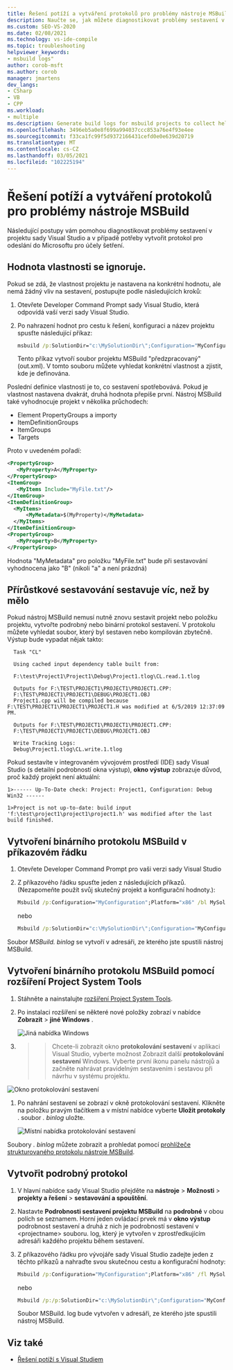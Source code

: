 ```yaml
---
title: Řešení potíží a vytváření protokolů pro problémy nástroje MSBuild
description: Naučte se, jak můžete diagnostikovat problémy sestavení v projektu sady Visual Studio, a v případě potřeby vytvořit protokol pro odeslání do Microsoftu pro účely šetření.
ms.custom: SEO-VS-2020
ms.date: 02/08/2021
ms.technology: vs-ide-compile
ms.topic: troubleshooting
helpviewer_keywords:
- msbuild logs"
author: corob-msft
ms.author: corob
manager: jmartens
dev_langs:
- CSharp
- VB
- CPP
ms.workload:
- multiple
ms.description: Generate build logs for msbuild projects to collect helpful information when troubleshooting issues.
ms.openlocfilehash: 3496eb5a0e8f699a994037ccc853a76e4f93e4ee
ms.sourcegitcommit: f33ca1fc99f5d9372166431cefd0e0e639d20719
ms.translationtype: MT
ms.contentlocale: cs-CZ
ms.lasthandoff: 03/05/2021
ms.locfileid: "102225194"
---
```

# <a name="troubleshoot-and-create-logs-for-msbuild-problems"></a>Řešení potíží a vytváření protokolů pro problémy nástroje MSBuild

Následující postupy vám pomohou diagnostikovat problémy sestavení v projektu sady Visual Studio a v případě potřeby vytvořit protokol pro odeslání do Microsoftu pro účely šetření.

## <a name="a-property-value-is-ignored"></a>Hodnota vlastnosti se ignoruje.

Pokud se zdá, že vlastnost projektu je nastavena na konkrétní hodnotu, ale nemá žádný vliv na sestavení, postupujte podle následujících kroků:

1. Otevřete Developer Command Prompt sady Visual Studio, která odpovídá vaší verzi sady Visual Studio.
1. Po nahrazení hodnot pro cestu k řešení, konfiguraci a název projektu spusťte následující příkaz:

    ```cmd
    msbuild /p:SolutionDir="c:\MySolutionDir\";Configuration="MyConfiguration";Platform="Win32" /pp:out.xml MyProject.vcxproj
    ```

    Tento příkaz vytvoří soubor projektu MSBuild "předzpracovaný" (out.xml). V tomto souboru můžete vyhledat konkrétní vlastnost a zjistit, kde je definována.

Poslední definice vlastnosti je to, co sestavení spotřebovává. Pokud je vlastnost nastavena dvakrát, druhá hodnota přepíše první. Nástroj MSBuild také vyhodnocuje projekt v několika průchodech:

- Element PropertyGroups a importy
- ItemDefinitionGroups
- ItemGroups
- Targets

Proto v uvedeném pořadí:

```xml
<PropertyGroup>
   <MyProperty>A</MyProperty>
</PropertyGroup>
<ItemGroup>
   <MyItems Include="MyFile.txt"/>
</ItemGroup>
<ItemDefinitionGroup>
  <MyItems>
      <MyMetadata>$(MyProperty)</MyMetadata>
  </MyItems>
</ItemDefinitionGroup>
<PropertyGroup>
   <MyProperty>B</MyProperty>
</PropertyGroup>
```

Hodnota "MyMetadata" pro položku "MyFile.txt" bude při sestavování vyhodnocena jako "B" (nikoli "a" a není prázdná)

## <a name="incremental-build-is-building-more-than-it-should"></a>Přírůstkové sestavování sestavuje víc, než by mělo

Pokud nástroj MSBuild nemusí nutně znovu sestavit projekt nebo položku projektu, vytvořte podrobný nebo binární protokol sestavení. V protokolu můžete vyhledat soubor, který byl sestaven nebo kompilován zbytečně. Výstup bude vypadat nějak takto:

```output
  Task "CL"

  Using cached input dependency table built from:

  F:\test\Project1\Project1\Debug\Project1.tlog\CL.read.1.tlog

  Outputs for F:\TEST\PROJECT1\PROJECT1\PROJECT1.CPP:
  F:\TEST\PROJECT1\PROJECT1\DEBUG\PROJECT1.OBJ
  Project1.cpp will be compiled because F:\TEST\PROJECT1\PROJECT1\PROJECT1.H was modified at 6/5/2019 12:37:09 PM.

  Outputs for F:\TEST\PROJECT1\PROJECT1\PROJECT1.CPP:
  F:\TEST\PROJECT1\PROJECT1\DEBUG\PROJECT1.OBJ

  Write Tracking Logs:
  Debug\Project1.tlog\CL.write.1.tlog
```

Pokud sestavíte v integrovaném vývojovém prostředí (IDE) sady Visual Studio (s detailní podrobností okna výstup), **okno výstup** zobrazuje důvod, proč každý projekt není aktuální:

```output
1>------ Up-To-Date check: Project: Project1, Configuration: Debug Win32 ------

1>Project is not up-to-date: build input 'f:\test\project1\project1\project1.h' was modified after the last build finished.
```

## <a name="create-a-binary-msbuild-log-at-the-command-prompt"></a>Vytvoření binárního protokolu MSBuild v příkazovém řádku

1. Otevřete Developer Command Prompt pro vaši verzi sady Visual Studio

1. Z příkazového řádku spusťte jeden z následujících příkazů. (Nezapomeňte použít svůj skutečný projekt a konfigurační hodnoty.):

   ```cmd
   Msbuild /p:Configuration="MyConfiguration";Platform="x86" /bl MySolution.sln
   ```

   nebo

   ```cmd
   Msbuild /p:SolutionDir="c:\MySolutionDir\";Configuration="MyConfiguration";Platform="Win32" /bl MyProject.vcxproj
   ```

Soubor *MSBuild. binlog* se vytvoří v adresáři, ze kterého jste spustili nástroj MSBuild.

## <a name="create-a-binary-msbuild-log-by-using-the-project-system-tools-extension"></a>Vytvoření binárního protokolu MSBuild pomocí rozšíření Project System Tools

1. Stáhněte a nainstalujte [rozšíření Project System Tools](https://marketplace.visualstudio.com/items?itemName=VisualStudioProductTeam.ProjectSystemTools).

1. Po instalaci rozšíření se některé nové položky zobrazí v nabídce **Zobrazit**  >  **jiné Windows** .

   ![Jiná nabídka Windows](../ide/media/view-menu.png)

1.   >    >  Chcete-li zobrazit okno **protokolování sestavení** v aplikaci Visual Studio, vyberte možnost Zobrazit další **protokolování sestavení** Windows. Vyberte první ikonu panelu nástrojů a začněte nahrávat pravidelným sestavením i sestavou při návrhu v systému projektu.

   ![Okno protokolování sestavení](../ide/media/build-logging-click-to-record.png)

1. Po nahrání sestavení se zobrazí v okně protokolování sestavení. Klikněte na položku pravým tlačítkem a v místní nabídce vyberte **Uložit protokoly** . soubor *. binlog* uložte.

   ![Místní nabídka protokolování sestavení](../ide/media/build-logging-context-menu.png)

Soubory *. binlog* můžete zobrazit a prohledat pomocí [prohlížeče strukturovaného protokolu nástroje MSBuild](http://www.msbuildlog.com/).

## <a name="create-a-detailed-log"></a>Vytvořit podrobný protokol

1. V hlavní nabídce sady Visual Studio přejděte na **nástroje**  >  **Možnosti**  >  **projekty a řešení**  > **sestavování a spouštění**.
1. Nastavte **Podrobnosti sestavení projektu MSBuild** na **podrobné** v obou polích se seznamem. Horní jeden ovládací prvek má v **okno výstup** podrobnost sestavení a druhá z nich je podrobností sestavení v \<projectname\> souboru. log, který je vytvořen v zprostředkujícím adresáři každého projektu během sestavení.
2. Z příkazového řádku pro vývojáře sady Visual Studio zadejte jeden z těchto příkazů a nahraďte svou skutečnou cestu a konfigurační hodnoty:

    ```cmd
    Msbuild /p:Configuration="MyConfiguration";Platform="x86" /fl MySolution.sln
    ```

    nebo

    ```cmd
    Msbuild /p:/p:SolutionDir="c:\MySolutionDir\";Configuration="MyConfiguration";Platform="Win32" /fl MyProject.vcxproj
    ```

    Soubor MSBuild. log bude vytvořen v adresáři, ze kterého jste spustili nástroj MSBuild.

## <a name="see-also"></a>Viz také

- [Řešení potíží s Visual Studiem](/troubleshoot/visualstudio/welcome-visual-studio/)

